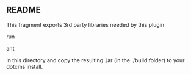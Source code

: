 
README
------

This fragment exports 3rd party libraries needed by this plugin

run 

ant

in this directory and copy the resulting .jar (in the ./build folder) to your dotcms install. 
